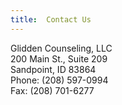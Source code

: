 ```yaml
---
title:  Contact Us
---
```



Glidden Counseling, LLC <br/>
200 Main St., Suite 209<br/>
Sandpoint, ID 83864<br/>
Phone: (208) 597-0994<br/>
Fax: (208) 701-6277<br/>
